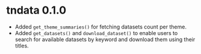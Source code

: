 # tndata 0.1.0

* Added `get_theme_summaries()` for fetching datasets count per theme.
* Added `get_datasets()` and `download_dataset()` to enable users to search for available datasets by keyword and download them using their titles.
